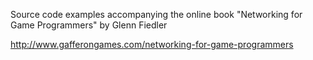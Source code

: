 Source code examples accompanying the online book "Networking for Game Programmers" by Glenn Fiedler

http://www.gafferongames.com/networking-for-game-programmers